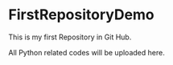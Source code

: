 # FirstRepositoryDemo
This is my first Repository in Git Hub.


All Python related codes will be uploaded here.
